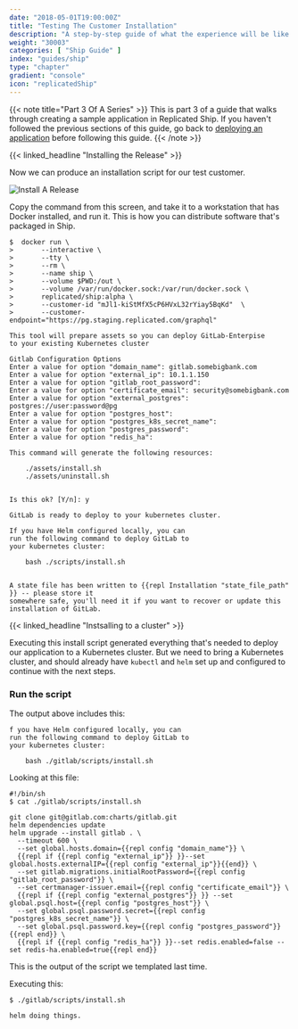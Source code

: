 ```yaml
---
date: "2018-05-01T19:00:00Z"
title: "Testing The Customer Installation"
description: "A step-by-step guide of what the experience will be like installing the application"
weight: "30003"
categories: [ "Ship Guide" ]
index: "guides/ship"
type: "chapter"
gradient: "console"
icon: "replicatedShip"
---
```


{{< note title="Part 3 Of A Series" >}}
This is part 3 of a guide that walks through creating a sample application in Replicated Ship. If you haven't followed the previous sections of this guide, go back to [deploying an application](../create-a-release) before following this guide.
{{< /note >}}

{{< linked_headline "Installing the Release" >}}

Now we can produce an installation script for our test customer.

![Install A Release](/images/guides/ship/install-script.png)

Copy the command from this screen, and take it to a workstation that has Docker installed, and run it. This is how you can distribute software that's packaged in Ship.

```shell
$  docker run \
>       --interactive \
>       --tty \
>       --rm \
>       --name ship \
>       --volume $PWD:/out \
>       --volume /var/run/docker.sock:/var/run/docker.sock \
>       replicated/ship:alpha \
>       --customer-id "mJl1-kiStMfX5cP6HVxL32rYiay5BqKd"  \
>       --customer-endpoint="https://pg.staging.replicated.com/graphql"

This tool will prepare assets so you can deploy GitLab-Enterpise
to your existing Kubernetes cluster

Gitlab Configuration Options
Enter a value for option "domain_name": gitlab.somebigbank.com
Enter a value for option "external_ip": 10.1.1.150
Enter a value for option "gitlab_root_password":
Enter a value for option "certificate_email": security@somebigbank.com
Enter a value for option "external_postgres": postgres://user:password@pg
Enter a value for option "postgres_host":
Enter a value for option "postgres_k8s_secret_name":
Enter a value for option "postgres_password":
Enter a value for option "redis_ha":

This command will generate the following resources:

	./assets/install.sh
	./assets/uninstall.sh


Is this ok? [Y/n]: y

GitLab is ready to deploy to your kubernetes cluster.

If you have Helm configured locally, you can
run the following command to deploy GitLab to
your kubernetes cluster:

    bash ./scripts/install.sh


A state file has been written to {{repl Installation "state_file_path" }} -- please store it
somewhere safe, you'll need it if you want to recover or update this installation of GitLab.
```

{{< linked_headline "Instsalling to a cluster" >}}

Executing this install script generated everything that's needed to deploy our application to a Kubernetes cluster. But we need to bring a Kubernetes cluster, and should already have `kubectl` and `helm` set up and configured to continue with the next steps.

### Run the script

The output above includes this:

```shell
f you have Helm configured locally, you can
run the following command to deploy GitLab to
your kubernetes cluster:

    bash ./gitlab/scripts/install.sh
```

Looking at this file:

```shell
#!/bin/sh
$ cat ./gitlab/scripts/install.sh

git clone git@gitlab.com:charts/gitlab.git
helm dependencies update
helm upgrade --install gitlab . \
  --timeout 600 \
  --set global.hosts.domain={{repl config "domain_name"}} \
  {{repl if {{repl config "external_ip"}} }}--set global.hosts.externalIP={{repl config "external_ip"}}{{end}} \
  --set gitlab.migrations.initialRootPassword={{repl config "gitlab_root_password"}} \
  --set certmanager-issuer.email={{repl config "certificate_email"}} \
  {{repl if {{repl config "external_postgres"}} }} --set global.psql.host={{repl config "postgres_host"}} \
  --set global.psql.password.secret={{repl config "postgres_k8s_secret_name"}} \
  --set global.psql.password.key={{repl config "postgres_password"}} {{repl end}} \
  {{repl if {{repl config "redis_ha"}} }}--set redis.enabled=false --set redis-ha.enabled=true{{repl end}}
```

This is the output of the script we templated last time.

Executing this:

```shell
$ ./gitlab/scripts/install.sh

helm doing things.
```